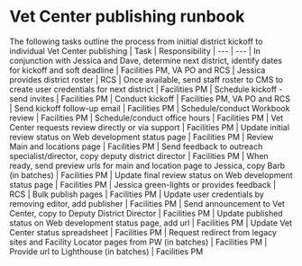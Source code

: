 # Vet Center publishing runbook

The following tasks outline the process from iniitial district kickoff to individual Vet Center publishing
|	Task	|	Responsibility
|	---	|	---
|	In conjunction with Jessica and Dave,  determine next district, identify dates for kickoff and soft deadline	|	Facilities PM, VA PO and RCS
|	Jessica provides district roster	|	RCS
|	Once available, send staff roster to CMS to create user credentials for next district	|	Facilities PM
|	Schedule kickoff - send invites	|	Facilities PM
|	Conduct kickoff	|	Facilities PM, VA PO and RCS
|	Send kickoff follow-up email	|	Facilities PM
|	Schedule/conduct Workbook review	|	Facilities PM
|	Schedule/conduct office hours	|	Facilities PM
|	Vet Center requests review directly or via support	|	Facilities PM
|	Update initial review status on Web development status page	|	Facilities PM
|	Review Main and locations page	|	Facilities PM
|	Send feedback to outreach specialist/director, copy deputy district director	|	Facilities PM
|	When ready, send preview urls for main and location page to Jessica, copy Barb (in batches)	|	Facilities PM
|	Update final review status on Web development status page	|	Facilities PM
|	Jessica green-lights or provides feedback	|	RCS
|	Bulk publish pages	|	Facilities PM
|	Update user credentials by removing editor, add publisher	|	Facilities PM
|	Send announcement to Vet Center, copy to Deputy District Director	|	Facilities PM
|	Update published status on Web development status page, add url	|	Facilities PM
|	Update Vet Center status spreadsheet	|	Facilities PM
|	Request redirect from legacy sites and Facility Locator pages from PW (in batches)	|	Facilities PM
|	Provide url to Lighthouse (in batches)	|	Facilities PM
